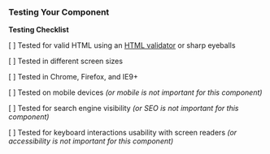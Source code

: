 
### Testing Your Component

**Testing Checklist**

[ ] Tested for valid HTML using an [HTML validator](https://validator.w3.org/) or sharp eyeballs

[ ] Tested in different screen sizes

[ ] Tested in Chrome, Firefox, and IE9+

[ ] Tested on mobile devices *(or mobile is not important for this component)*

[ ] Tested for search engine visibility *(or SEO is not important for this component)*

[ ] Tested for keyboard interactions usability with screen readers *(or accessibility is not important for this component)*
